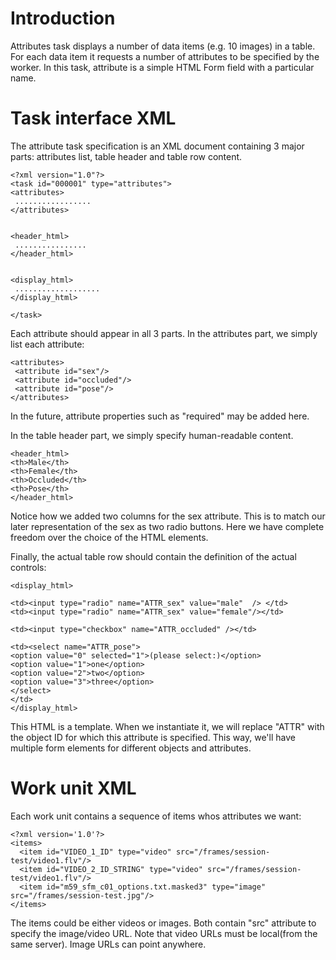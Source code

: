 # Introduction #

Attributes task displays a number of data items (e.g. 10 images) in a table. For each data item it requests a number of attributes to be specified by the worker. In this task, attribute is a simple HTML Form field with a particular name.

# Task interface XML #

The attribute task specification is an XML document containing 3 major parts: attributes list, table header and table row content.

```
<?xml version="1.0"?>
<task id="000001" type="attributes">
<attributes>
 .................
</attributes>


<header_html>
 ................
</header_html>


<display_html>
 ...................
</display_html>

</task>
```

Each attribute should appear in all 3 parts. In the attributes part, we simply list each attribute:
```
<attributes>
 <attribute id="sex"/>
 <attribute id="occluded"/>
 <attribute id="pose"/>
</attributes>
```

In the future, attribute properties such as "required" may be added here.

In the table header part, we simply specify human-readable content.
```
<header_html>
<th>Male</th> 
<th>Female</th> 
<th>Occluded</th> 
<th>Pose</th>
</header_html>
```

Notice how we added two columns for the sex attribute. This is to match our later representation of the sex as two radio buttons. Here we have complete freedom over the choice of the HTML elements.

Finally, the actual table row should contain the definition of the actual controls:
```
<display_html>

<td><input type="radio" name="ATTR_sex" value="male"  /> </td>
<td><input type="radio" name="ATTR_sex" value="female"/></td>

<td><input type="checkbox" name="ATTR_occluded" /></td> 

<td><select name="ATTR_pose">
<option value="0" selected="1">(please select:)</option>
<option value="1">one</option>
<option value="2">two</option>
<option value="3">three</option>
</select>
</td>
</display_html>
```

This HTML is a template. When we instantiate it, we will replace "ATTR" with the object ID for which this attribute is specified. This way, we'll have multiple form elements for different objects and attributes.


# Work unit XML #

Each work unit contains a sequence of items whos attributes we want:

```
<?xml version='1.0'?>
<items>
  <item id="VIDEO_1_ID" type="video" src="/frames/session-test/video1.flv"/> 
  <item id="VIDEO_2_ID_STRING" type="video" src="/frames/session-test/video1.flv"/> 
  <item id="m59_sfm_c01_options.txt.masked3" type="image" src="/frames/session-test.jpg"/> 
</items>
```

The items could be either videos or images. Both contain "src" attribute to specify the image/video URL. Note that video URLs must be local(from the same server). Image URLs can point anywhere.